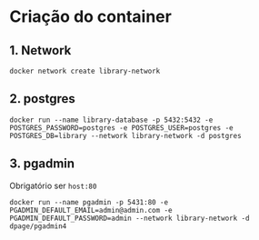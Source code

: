 # Criação do container

## 1. Network

```shell
docker network create library-network
```

## 2. postgres

```shell
docker run --name library-database -p 5432:5432 -e POSTGRES_PASSWORD=postgres -e POSTGRES_USER=postgres -e POSTGRES_DB=library --network library-network -d postgres
```

## 3. pgadmin

Obrigatório ser `host:80`

```shell
docker run --name pgadmin -p 5431:80 -e PGADMIN_DEFAULT_EMAIL=admin@admin.com -e PGADMIN_DEFAULT_PASSWORD=admin --network library-network -d dpage/pgadmin4
```
